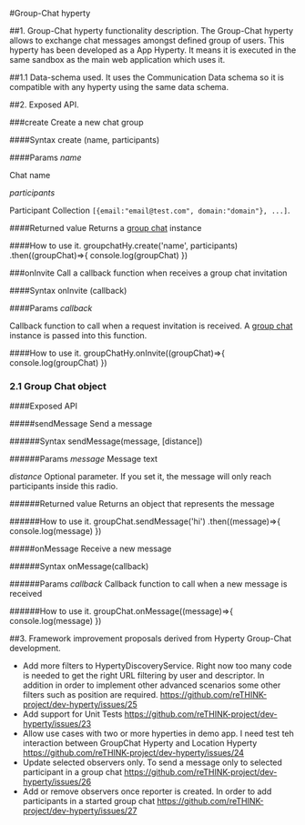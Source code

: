 #Group-Chat hyperty 

##1. Group-Chat hyperty functionality description.
The Group-Chat hyperty allows to exchange chat messages amongst defined group of users. This hyperty has been developed as a App Hyperty. It means it is executed in the same sandbox as the main web application which uses it.

##1.1 Data-schema used.
It uses the Communication Data schema so it is compatible with any hyperty using the same data schema.

##2. Exposed API. 

###create
Create a new chat group

####Syntax
    create (name, participants)

####Params
*name*

 Chat name

*participants*

 Participant Collection `[{email:"email@test.com", domain:"domain"}, ...]`.

####Returned value
Returns a [group chat](#2.1-group-chat-api) instance

####How to use it.
    groupchatHy.create('name', participants)
        .then((groupChat)=>{
            console.log(groupChat)
        })
        
###onInvite
Call a callback function when receives a group chat invitation

####Syntax
    onInvite (callback)

####Params
*callback*

 Callback function to call when a request invitation is received. A [group chat](#2.1-group-chat-object) instance is passed into this function.

####How to use it.
    groupChatHy.onInvite((groupChat)=>{
        console.log(groupChat)
    })

### 2.1 Group Chat object

####Exposed API

#####sendMessage
Send a message

######Syntax
    sendMessage(message, [distance])
    
######Params
*message*
 Message text

*distance*
 Optional parameter. If you set it, the message will only reach participants inside this radio.

######Returned value
Returns an object that represents the message

######How to use it.
    groupChat.sendMessage('hi')
        .then((message)=>{
            console.log(message)
        })

#####onMessage
Receive a new message

######Syntax
    onMessage(callback)

######Params
*callback*
 Callback function to call when a new message is received

######How to use it.
    groupChat.onMessage((message)=>{
        console.log(message)
    })
    
##3. Framework improvement proposals derived from Hyperty Group-Chat development.
* Add more filters to HypertyDiscoveryService. Right now too many code is needed to get the right URL filtering by user and descriptor. In addition in order to implement other advanced scenarios some other filters such as position are required. https://github.com/reTHINK-project/dev-hyperty/issues/25
* Add support for Unit Tests https://github.com/reTHINK-project/dev-hyperty/issues/23
* Allow use cases with two or more hyperties in demo app. I need test teh interaction between GroupChat Hyperty and Location Hyperty https://github.com/reTHINK-project/dev-hyperty/issues/24
* Update selected observers only. To send a message only to selected participant in a group chat https://github.com/reTHINK-project/dev-hyperty/issues/26
* Add or remove observers once reporter is created. In order to add participants in a started group chat https://github.com/reTHINK-project/dev-hyperty/issues/27

